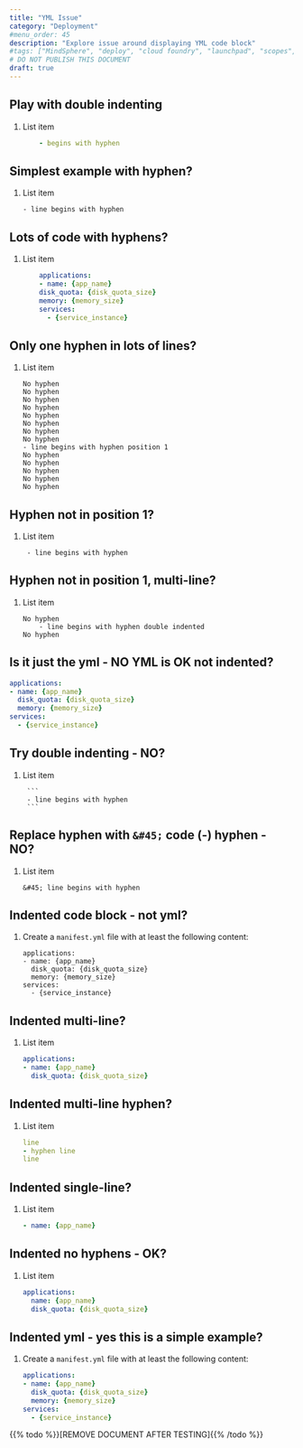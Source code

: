 ```yaml
---
title: "YML Issue"
category: "Deployment"
#menu_order: 45
description: "Explore issue around displaying YML code block"
#tags: ["MindSphere", "deploy", "cloud foundry", "launchpad", "scopes", "roles", "sso", "XSRF", "limitations", "Gateway"]
# DO NOT PUBLISH THIS DOCUMENT
draft: true
---
```


## Play with double indenting

1. List item

    ```yml
        - begins with hyphen
    ```


## Simplest example with hyphen?

1. List item

    ```
    - line begins with hyphen
    ```

## Lots of code with hyphens?

1. List item

    ```yml
        applications:
        - name: {app_name}
        disk_quota: {disk_quota_size}
        memory: {memory_size}
        services:
          - {service_instance}
    ```

## Only one hyphen in lots of lines?

1. List item

    ```
    No hyphen
    No hyphen
    No hyphen
    No hyphen
    No hyphen
    No hyphen
    No hyphen
    No hyphen
    - line begins with hyphen position 1
    No hyphen
    No hyphen
    No hyphen
    No hyphen
    No hyphen
    ```

## Hyphen not in position 1?

1. List item

    ```
     - line begins with hyphen
    ```

## Hyphen not in position 1, multi-line?

1. List item

    ```
    No hyphen
        - line begins with hyphen double indented
    No hyphen
    ```

## Is it just the yml - NO YML is OK not indented?

```yml
applications:
- name: {app_name}
  disk_quota: {disk_quota_size}
  memory: {memory_size}
services:
  - {service_instance}
```

## Try double indenting - NO?

1. List item

        ```
        - line begins with hyphen
        ```

## Replace hyphen with `&#45;` code (&#45;) hyphen - NO?

1. List item

    ```
    &#45; line begins with hyphen
    ```

## Indented code block - not yml?

1. Create a `manifest.yml` file with at least the following content:

    ```
    applications:
    - name: {app_name}
      disk_quota: {disk_quota_size}
      memory: {memory_size}
    services:
      - {service_instance}
    ```

## Indented multi-line?

1. List item

    ```yml
    applications:
    - name: {app_name}
      disk_quota: {disk_quota_size}
    ```

## Indented multi-line hyphen?

1. List item

    ```yml
    line
    - hyphen line
    line
    ```

## Indented single-line?

1. List item

    ```yml
    - name: {app_name}
    ```

## Indented no hyphens - OK?

1. List item

    ```yml
    applications:
      name: {app_name}
      disk_quota: {disk_quota_size}
    ```

## Indented yml - yes this is a simple example?

1. Create a `manifest.yml` file with at least the following content:

    ```yml
    applications:
    - name: {app_name}
      disk_quota: {disk_quota_size}
      memory: {memory_size}
    services:
      - {service_instance}
    ```

{{% todo %}}[REMOVE DOCUMENT AFTER TESTING]{{% /todo %}}
